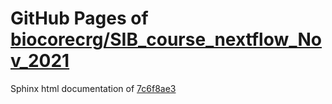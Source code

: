 GitHub Pages of [biocorecrg/SIB_course_nextflow_Nov_2021](https://github.com/biocorecrg/SIB_course_nextflow_Nov_2021.git)
===
Sphinx html documentation of [7c6f8ae3](https://github.com/biocorecrg/SIB_course_nextflow_Nov_2021/tree/7c6f8ae3b5ec25db56fa33220dfba28019cda0f4)
